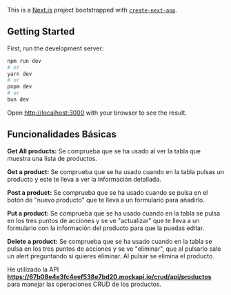 This is a [Next.js](https://nextjs.org) project bootstrapped with [`create-next-app`](https://nextjs.org/docs/app/api-reference/cli/create-next-app).

## Getting Started

First, run the development server:

```bash
npm run dev
# or
yarn dev
# or
pnpm dev
# or
bun dev
```

Open [http://localhost:3000](http://localhost:3000) with your browser to see the result.

## Funcionalidades Básicas

**Get All products:** Se comprueba que se ha usado al ver la tabla que muestra una lista de productos.

**Get a product:** Se comprueba que se ha usado cuando en la tabla pulsas un producto y este te lleva a ver la información detallada.

**Post a product:** Se comprueba que se ha usado cuando se pulsa en el botón de "nuevo producto" que te lleva a un formulario para añadirlo.

**Put a product:** Se comprueba que se ha usado cuando en la tabla se pulsa en los tres puntos de acciones y se ve "actualizar" que te lleva a un formulario con la información del producto para que la puedas editar.

**Delete a product:** Se comprueba que se ha usado cuando en la tabla se pulsa en los tres puntos de acciones y se ve "eliminar", que al pulsarlo sale un alert preguntando si quieres eliminar. Al pulsar se elimina el producto.


He utilizado la API **https://67b08e4e3fc4eef538e7bd20.mockapi.io/crud/api/productos** para manejar las operaciones CRUD de los productos.